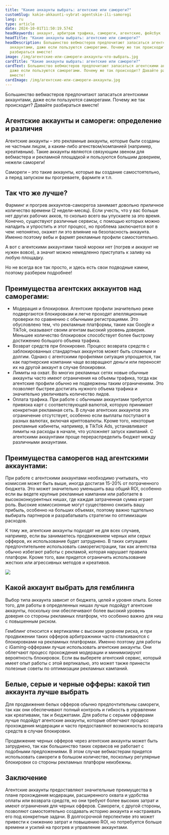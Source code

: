 ```yaml
---
title: "Какие аккаунты выбрать: агентские или самореги?"
customSlug: kakie-akkaunti-vybrat-agentskie-ili-samoregi
lang: ru
type: article
date: 2024-10-01T11:50:19.574Z
headKeywords: аккаунт, арбитраж трафика, самореги, агентские, фейсбук
headTitle: "Какие аккаунты выбрать: агентские или самореги?"
headDescription: Большинство вебмастеров предпочитают запасаться агентскими
  аккаунтами, даже если пользуются саморегами. Почему же так происходит? Давайте
  разбираться вместе!
image: /img/агентские-или-самореги-аккаунты-что-выбрать.jpg
cardTitle: "Какие аккаунты выбрать: агентские или самореги?"
cardText: Большинство вебмастеров предпочитают запасаться агентскими аккаунтами,
  даже если пользуются саморегами. Почему же так происходит? Давайте разбираться
  вместе!
cardImage: /img/агентские-или-самореги-аккаунты.jpg
---
```

Большинство вебмастеров предпочитают запасаться агентскими аккаунтами, даже если пользуются саморегами. Почему же так происходит? Давайте разбираться вместе!

## Агентские аккаунты и самореги: определение и различия

Агентские аккаунты – это рекламные аккаунты, которые были созданы не частным лицом, а каким-либо агенством/компанией (например, креативным). Такие аккаунты являются связующим звеном для вебмастера и рекламной площадкой и пользуются большим доверием, нежели самореги!

Самореги – это такие аккаунты, которые вы создание самостоятельно, а перед запуском вы прогреваете, фармите и т.п.

## Так что же лучше?

Фарминг и прогрев аккаунтов-саморегоа занимает довольно приличное количество времени (2 недели-месяц). Если учесть, что у вас больше нет других рабочих акков, то сколько всего вы упускаете за это время. Конечно, существуют различные сервисы, с помощью которых можно наладить и упростить и этот процесс, но проблема заключается вот в чем: непонятно, окажет ли это влияние на безопасность аккаунта. Именно поэтому вебы и фармят рекламные профили самостоятельно.

А вот с агентскими аккаунтами такой мороки нет (погрев и аккаунт не нужен вовсе), а значит можно немедленно приступать к заливу на любую площадку.

Но не всегда все так просто, и здесь есть свои подводные камни, поэтому разберем подробнее!

## Преимущества агентских аккаунтов над саморегами:

* Модерация и блокировки. Агентские профили значительно реже подвергаются блокировкам и легче проходят апелляционные проверки по сравнению с обычными регистрациями. Это обусловлено тем, что рекламные платформы, такие как Google и TikTok, оказывают своим агентам высокий уровень доверия. Меньшее количество блокировок способствует более быстрому достижению большого объема трафика.
* Возврат средств при блокировке. Процесс возврата средств с заблокированных стандартных аккаунтов может быть сложным и долгим. Однако с агентскими профилями ситуация упрощается, так как партнерские компании чаще возвращают деньги или переносят их на другой аккаунт в случае блокировки.
* Лимиты на охват. Во многих рекламных сетях новые обычные аккаунты часто имеют ограничения на объемы трафика, тогда как агентские профили обычно не подвержены таким ограничениям. Это позволяет быстрее достигать нужного объема трафика и значительно увеличивать количество лидов.
* Оплата трафика. При работе с обычными аккаунтами требуется привязка карт с соответствующей валютой, которую принимает конкретная рекламная сеть. В случае агентских аккаунтов это ограничение отсутствует, особенно если выплаты поступают в разных валютах, включая криптовалюты. Кроме того, некоторые рекламные кабинеты, например, в TikTok Ads, устанавливают лимиты на расходы в начале, что усложняет запуск кампаний. С агентскими аккаунтами проще перераспределить бюджет между различными аккаунтами.

## Преимущества саморегов над агентскими аккаунтами:

При работе с агентскими аккаунтами необходимо учитывать, что комиссия может быть выше, иногда достигая 15-20% от потраченного бюджета. Это может значительно уменьшить ваш общий ROI, особенно если вы ведете крупные рекламные кампании или работаете в высококонкурентных нишах, где каждая затраченная сумма играет роль. Высокие комиссионные могут существенно снизить вашу прибыль, особенно на больших объемах, поэтому важно тщательно выбирать партнеров и разрабатывать стратегии по оптимизации расходов.

К тому же, агентские аккаунты подходят не для всех случаев, например, если вы занимаетесь продвижением черных или серых офферов, их использование будет затруднено. В таких ситуациях предпочтительнее использовать саморегистрации, так как агентства обычно избегают работы с рекламой, которая нарушает правила платформ. Кроме того, вам придется ограничить использование жестких или агрессивных методов и креативов.

![](/img/агентские-или-самореги-сравнение.jpg)

## Какой аккаунт выбрать для гемблинга

Выбор типа аккаунта зависит от бюджета, целей и уровня опыта. Более того, для работы в определенных нишах лучше подойдут агентские аккаунты, поскольку они обеспечивают более высокий уровень доверия со стороны рекламных платформ, что особенно важно для ниш с повышенным риском.

Гемблинг относится к вертикалям с высоким уровнем риска, и при продвижении таких офферов арбитражники часто сталкиваются с блокировками на рекламных платформах. Именно поэтому для работы с iGaming-офферами лучше использовать агентские аккаунты. Они облегчают процесс прохождения модерации и минимизируют вероятность блокировок. Если вы выберете агентский сервис, который имеет опыт работы с этой вертикалью, это может также принести полезные советы по оптимизации рекламных кампаний.

## Белые, серые и черные офферы: какой тип аккаунта лучше выбрать

Для продвижения белых офферов обычно предпочтительны самореги, так как они обеспечивают полный контроль и гибкость в управлении как креативами, так и бюджетами. Для работы с серыми офферами лучше подойдут агентские аккаунты, которые облегчают процесс прохождения модерации и часто предоставляют возможность возврата средств в случае блокировки.

Продвижение черных офферов через агентские аккаунты может быть затруднено, так как большинство таких сервисов не работает с подобными предложениями. В этом случае вебмастерам придется использовать самореги в большом количестве, поскольку регулярные блокировки со стороны рекламных платформ неизбежны.

## Заключение

Агентские аккаунты предоставляют значительные преимущества в плане прохождения модерации, расширенного охвата и удобства оплаты или возврата средств, но они требуют более высоких затрат и имеют ограничения для черных офферов. Самореги, с другой стороны, позволяют самостоятельно создавать историю аккаунта и настраивать его под конкретные задачи. В долгосрочной перспективе это может привести к снижению затрат и повышению ROI, но потребуется больше времени и усилий на прогрев и управление аккаунтами.